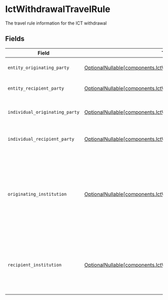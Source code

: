 # IctWithdrawalTravelRule

The travel rule information for the ICT withdrawal


## Fields

| Field                                                                                                                                      | Type                                                                                                                                       | Required                                                                                                                                   | Description                                                                                                                                | Example                                                                                                                                    |
| ------------------------------------------------------------------------------------------------------------------------------------------ | ------------------------------------------------------------------------------------------------------------------------------------------ | ------------------------------------------------------------------------------------------------------------------------------------------ | ------------------------------------------------------------------------------------------------------------------------------------------ | ------------------------------------------------------------------------------------------------------------------------------------------ |
| `entity_originating_party`                                                                                                                 | [OptionalNullable[components.IctWithdrawalEntityOriginatingParty]](../../models/components/ictwithdrawalentityoriginatingparty.md)         | :heavy_minus_sign:                                                                                                                         | An entity originating party                                                                                                                |                                                                                                                                            |
| `entity_recipient_party`                                                                                                                   | [OptionalNullable[components.IctWithdrawalEntityRecipientParty]](../../models/components/ictwithdrawalentityrecipientparty.md)             | :heavy_minus_sign:                                                                                                                         | An entity originating party                                                                                                                |                                                                                                                                            |
| `individual_originating_party`                                                                                                             | [OptionalNullable[components.IctWithdrawalIndividualOriginatingParty]](../../models/components/ictwithdrawalindividualoriginatingparty.md) | :heavy_minus_sign:                                                                                                                         | An individual originating party                                                                                                            |                                                                                                                                            |
| `individual_recipient_party`                                                                                                               | [OptionalNullable[components.IctWithdrawalIndividualRecipientParty]](../../models/components/ictwithdrawalindividualrecipientparty.md)     | :heavy_minus_sign:                                                                                                                         | An individual recipient party                                                                                                              |                                                                                                                                            |
| `originating_institution`                                                                                                                  | [OptionalNullable[components.IctWithdrawalOriginatingInstitution]](../../models/components/ictwithdrawaloriginatinginstitution.md)         | :heavy_minus_sign:                                                                                                                         | The name and account id of institution sourcing the funds. Always 'Apex Clearing' and investor account id for ICT withdrawals;             | {<br/>"account_id": "01H8FB90ZRRFWXB4XC2JPJ1D4Y",<br/>"title": "Apex Clearing"<br/>}                                                       |
| `recipient_institution`                                                                                                                    | [OptionalNullable[components.IctWithdrawalRecipientInstitution]](../../models/components/ictwithdrawalrecipientinstitution.md)             | :heavy_minus_sign:                                                                                                                         | The name and account id of the external financial institution that will take receipt of the funds.                                         | {<br/>"account_id": "0987654321",<br/>"title": "Bank of New York"<br/>}                                                                    |